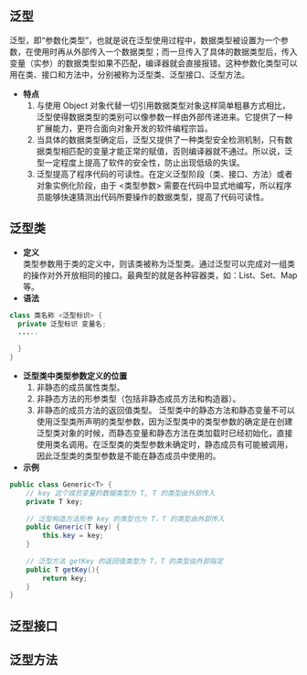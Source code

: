 ## 泛型
泛型，即“参数化类型”，也就是说在泛型使用过程中，数据类型被设置为一个参数，在使用时再从外部传入一个数据类型；而一旦传入了具体的数据类型后，传入变量（实参）的数据类型如果不匹配，编译器就会直接报错。这种参数化类型可以用在类、接口和方法中，分别被称为泛型类、泛型接口、泛型方法。
- **特点**  
	1. 与使用 Object 对象代替一切引用数据类型对象这样简单粗暴方式相比，泛型使得数据类型的类别可以像参数一样由外部传递进来。它提供了一种扩展能力，更符合面向对象开发的软件编程宗旨。
	2. 当具体的数据类型确定后，泛型又提供了一种类型安全检测机制，只有数据类型相匹配的变量才能正常的赋值，否则编译器就不通过。所以说，泛型一定程度上提高了软件的安全性，防止出现低级的失误。
	3. 泛型提高了程序代码的可读性。在定义泛型阶段（类、接口、方法）或者对象实例化阶段，由于 <类型参数> 需要在代码中显式地编写，所以程序员能够快速猜测出代码所要操作的数据类型，提高了代码可读性。
## 泛型类
- **定义**  
	类型参数用于类的定义中，则该类被称为泛型类。通过泛型可以完成对一组类的操作对外开放相同的接口。最典型的就是各种容器类，如：List、Set、Map等。
- **语法**  
```java
class 类名称 <泛型标识> {
  private 泛型标识 变量名; 
  .....

  }
}
```
- **泛型类中类型参数定义的位置**  
	1. 非静态的成员属性类型。
	2. 非静态方法的形参类型（包括非静态成员方法和构造器）。
	3. 非静态的成员方法的返回值类型。
	泛型类中的静态方法和静态变量不可以使用泛型类所声明的类型参数，因为泛型类中的类型参数的确定是在创建泛型类对象的时候，而静态变量和静态方法在类加载时已经初始化，直接使用类名调用。在泛型类的类型参数未确定时，静态成员有可能被调用，因此泛型类的类型参数是不能在静态成员中使用的。
- **示例**  
```java
public class Generic<T> { 
    // key 这个成员变量的数据类型为 T, T 的类型由外部传入  
    private T key;
    
	// 泛型构造方法形参 key 的类型也为 T，T 的类型由外部传入
    public Generic(T key) { 
        this.key = key;
    }
    
	// 泛型方法 getKey 的返回值类型为 T，T 的类型由外部指定
    public T getKey(){ 
        return key;
    }
}
```

## 泛型接口

## 泛型方法